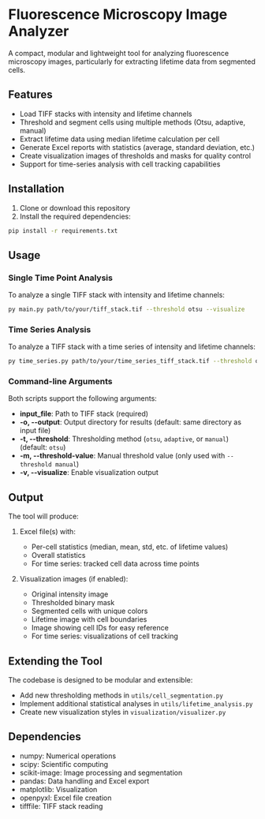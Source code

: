 # Fluorescence Microscopy Image Analyzer

A compact, modular and lightweight tool for analyzing fluorescence microscopy images, particularly for extracting lifetime data from segmented cells.

## Features

- Load TIFF stacks with intensity and lifetime channels
- Threshold and segment cells using multiple methods (Otsu, adaptive, manual)
- Extract lifetime data using median lifetime calculation per cell
- Generate Excel reports with statistics (average, standard deviation, etc.)
- Create visualization images of thresholds and masks for quality control
- Support for time-series analysis with cell tracking capabilities

## Installation

1. Clone or download this repository
2. Install the required dependencies:

```bash
pip install -r requirements.txt
```

## Usage

### Single Time Point Analysis

To analyze a single TIFF stack with intensity and lifetime channels:

```bash
py main.py path/to/your/tiff_stack.tif --threshold otsu --visualize
```

### Time Series Analysis

To analyze a TIFF stack with a time series of intensity and lifetime channels:

```bash
py time_series.py path/to/your/time_series_tiff_stack.tif --threshold otsu --visualize
```

### Command-line Arguments

Both scripts support the following arguments:

- **input_file**: Path to TIFF stack (required)
- **-o, --output**: Output directory for results (default: same directory as input file)
- **-t, --threshold**: Thresholding method (`otsu`, `adaptive`, or `manual`) (default: `otsu`)
- **-m, --threshold-value**: Manual threshold value (only used with `--threshold manual`)
- **-v, --visualize**: Enable visualization output

## Output

The tool will produce:

1. Excel file(s) with:
   - Per-cell statistics (median, mean, std, etc. of lifetime values)
   - Overall statistics
   - For time series: tracked cell data across time points

2. Visualization images (if enabled):
   - Original intensity image
   - Thresholded binary mask
   - Segmented cells with unique colors
   - Lifetime image with cell boundaries
   - Image showing cell IDs for easy reference
   - For time series: visualizations of cell tracking

## Extending the Tool

The codebase is designed to be modular and extensible:

- Add new thresholding methods in `utils/cell_segmentation.py`
- Implement additional statistical analyses in `utils/lifetime_analysis.py`
- Create new visualization styles in `visualization/visualizer.py`

## Dependencies

- numpy: Numerical operations
- scipy: Scientific computing
- scikit-image: Image processing and segmentation
- pandas: Data handling and Excel export
- matplotlib: Visualization
- openpyxl: Excel file creation
- tifffile: TIFF stack reading